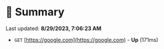 # 📖 Summary
Last updated: **8/29/2023, 7:06:23 AM**

- `GET` [https://google.com](https://google.com) - **Up** (171ms)
